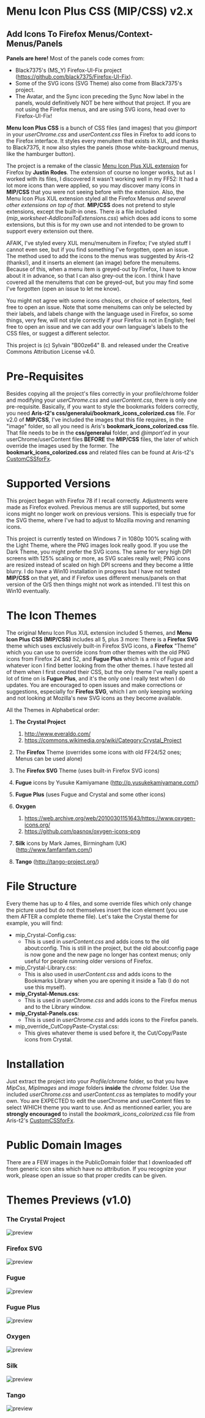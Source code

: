 # Menu Icon Plus CSS (MIP/CSS) v2.x
## Add Icons To Firefox Menus/Context-Menus/Panels

**Panels are here!** Most of the panels code comes from:

* Black7375's (MS_Y) Firefox-UI-Fix project (https://github.com/black7375/Firefox-UI-Fix).
* Some of the SVG icons (SVG Theme) also come from Black7375's project.
* The Avatar, and the Sync icon preceding the Sync Now label in the panels, would definitively NOT be here without that project. If you are not using the Firefox menus, and are using SVG icons, head over to Firefox-UI-Fix!

**Menu Icon Plus CSS** is a bunch of CSS files (and images) that you *@import* in your *userChrome.css* and *userContent.css* files in Firefox to add icons to the Firefox interface. It styles every menuitem that exists in XUL, and thanks to Black7375, it now also styles the panels (those white-background menus, like the hamburger button).

The project is a remake of the classic [Menu Icon Plus XUL extension](http://www.codedawn.com/menu-icons-plus.php) for Firefox by **Justin Rodes**. The extension of course no longer works, but as I worked with its files, I discovered it wasn't working well in my FF52: It had a lot more icons than were applied, so you may discover many icons in **MIP/CSS** that you were not seeing before with the extension. Also, the Menu Icon Plus XUL extension styled all the Firefox Menus *and several other extensions on top of that.* **MIP/CSS** does not pretend to style extensions, except the built-in ones. There *is* a file included (*mip_worksheet-AddIconsToExtensions.css*) which does add icons to some extensions, but this is for my own use and not intended to be grown to support every extension out there.

AFAIK, I've styled every XUL menu/menuitem in Firefox; I've styled stuff I cannot even see, but if you find something I've forgotten, open an issue. The method used to add the icons to the menus was suggested by Aris-t2 (thanks!), and it inserts an element (an image) before the menuitems. Because of this, when a menu item is greyed-out by Firefox, I have to know about it in advance, so that I can also grey-out the icon. I think I have covered all the menuitems that *can* be greyed-out, but you may find some I've forgotten (open an issue to let me know).

You might not agree with some icons choices, or choice of selectors, feel free to open an issue. Note that some menuitems can only be selected by their labels, and labels change with the language used in Firefox, so some things, very few, will not style correctly if your Firefox is not in English; feel free to open an issue and we can add your own language's labels to the CSS files, or suggest a different selector.

This project is (c) Sylvain "B00ze64" B. and released under the Creative Commons Attribution License v4.0.

# Pre-Requisites

Besides copying all the project's files correctly in your profile/chrome folder and modifying your *userChrome.css* and *userContent.css*, there is only one pre-requisite. Basically, if you want to style the bookmarks folders correctly, you need **Aris-t2's css/generalui/bookmark_icons_colorized.css** file. For v2.0 of **MIP/CSS**, I've included the images that this file requires, in the "image" folder, so all you need is Aris's **bookmark_icons_colorized.css** file. That file needs to be in the **css/generalui** folder, and *@import'ed* in your userChrome/userContent files **BEFORE** the **MIP/CSS** files, the later of which override the images used by the former. The **bookmark_icons_colorized.css** and related files can be found at Aris-t2's [CustomCSSforFx](https://github.com/Aris-t2/CustomCSSforFx).

# Supported Versions

This project began with Firefox 78 if I recall correctly. Adjustments were made as Firefox evolved. Previous menus are still supported, but some icons might no longer work on previous versions. This is especially true for the SVG theme, where I've had to adjust to Mozilla moving and renaming icons.

This project is currently tested on Windows 7 in 1080p 100% scaling with the Light Theme, where the PNG images look really good. If you use the Dark Theme, you might prefer the SVG icons. The same for very high DPI screens with 125% scaling or more, as SVG scales really well; PNG icons are resized instead of scaled on high DPI screens and they become a little blurry. I do have a Win10 installation in progress but I have not tested **MIP/CSS** on that yet, and if Firefox uses different menus/panels on that version of the O/S then things might not work as intended. I'll test this on Win10 eventually.

# The Icon Themes

The original Menu Icon Plus XUL extension included 5 themes, and **Menu Icon Plus CSS (MIP/CSS)** includes all 5, plus 3 more: There is a **Firefox SVG** theme which uses exclusively built-in Firefox SVG icons, a **Firefox** "Theme" which you can use to override icons from other themes with the old PNG icons from Firefox 24 and 52, and **Fugue Plus** which is a mix of Fugue and whatever icon I find better looking from the other themes. I have tested all of them when I first created their CSS, but the only theme I've really spent a lot of time on is **Fugue Plus**, and it's the only one I really test when I do updates. You are encouraged to open issues and make corrections or suggestions, especially for **Firefox SVG**, which I am only keeping working and not looking at Mozilla's new SVG icons as they become available.

All the Themes in Alphabetical order: 

1. **The Crystal Project**
    1. http://www.everaldo.com/
    2. https://commons.wikimedia.org/wiki/Category:Crystal_Project
    
2. The **Firefox** Theme (overrides some icons with old FF24/52 ones; Menus can be used alone)

3. The **Firefox SVG** Theme (uses built-in Firefox SVG icons)

4. **Fugue** icons by Yusuke Kamiyamane (http://p.yusukekamiyamane.com/)

5. **Fugue Plus** (uses Fugue and Crystal and some other icons)

6. **Oxygen**

    1. https://web.archive.org/web/20100301151643/https://www.oxygen-icons.org/
    2. https://github.com/pasnox/oxygen-icons-png

7. **Silk** icons by Mark James, Birmingham (UK) (http://www.famfamfam.com/)

8. **Tango** (http://tango-project.org/)

# File Structure

Every theme has up to 4 files, and some override files which only change the picture used but do not themselves insert the icon element (you use them AFTER a complete theme file). Let's take the Crystal theme for example, you will find:

* mip_Crystal-Config.css:
    * This is used in *userContent.css* and adds icons to the old about:config. This is still in the project, but the old about:config page is now gone and the new page no longer has context menus; only useful for people running older versions of Firefox.
* mip_Crystal-Library.css:
    * This is also used in *userContent.css* and adds icons to the Bookmarks Library when you are opening it inside a Tab (I do not use this myself).
* **mip_Crystal-Menus.css**:
    * This is used in *userChrome.css* and adds icons to the Firefox menus and to the Library window.
* **mip_Crystal-Panels.css**:
    * This is used in *userChrome.css* and adds icons to the Firefox panels.
* mip_override_CutCopyPaste-Crystal.css:
    * This gives whatever theme is used before it, the Cut/Copy/Paste icons from Crystal.

# Installation

Just extract the project into your *Profile/chrome* folder, so that you have *MipCss*, *MipImages* and *image* folders **inside** the *chrome* folder. Use the included *userChrome.css* and *userContent.css* as templates to modify your own. You are EXPECTED to edit the userChrome and userContent files to select WHICH theme you want to use. And as mentionned earlier, you are **strongly encouraged** to install the *bookmark_icons_colorized.css* file from Aris-t2's [CustomCSSforFx](https://github.com/Aris-t2/CustomCSSforFx).

# Public Domain Images

There are a FEW images in the PublicDomain folder that I downloaded off from generic icon sites which have no attribution. If you recognize your work, please open an issue so that proper credits can be given.

# Themes Previews (v1.0)

### The Crystal Project
![preview](preview_Crystal.jpg)
### Firefox SVG
![preview](preview_FirefoxSVG.jpg)
### Fugue
![preview](preview_Fugue.jpg)
### Fugue Plus
![preview](preview_FuguePlus.jpg)
### Oxygen
![preview](preview_Oxygen.jpg)
### Silk
![preview](preview_Silk.jpg)
### Tango
![preview](preview_Tango.jpg)
